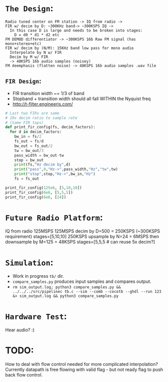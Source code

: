 # `The Design`:
```
Radio tuned center on FM station -> IQ from radio -> 
FIR w/ decim by D: ~300KHz band-> ~300KSPS IQ ->
  In this case D is large and needs to be broken into stages:
    D = d0 * d1 * d2 etc 
FM DEMOD differentiator -> ~300KSPS 16b Raw FM signal (has mono+stereo+etc)
FIR w/ decim by (N/M): 15KHz band low pass for mono audio 
  Interpolate by N w/ FIR
  Decim by M w/ FIR
  -> 48KSPS 16b audio samples (noisey)
FM deemphasis (flatten noise) -> 48KSPS 16b audio samples .wav file
```

## `FIR Design`:
* FIR transition width ~= 1/3 of band
* Stopband + transition width should all fall WITHIN the Nyquist freq
* http://t-filter.engineerjs.com/
```py
# Last two FIRs are same 
# 10x decim ratio to sample rate
# (Same FIR taps)
def print_fir_config(fs, decim_factors):
  for d in decim_factors: 
    bw_in = fs/2
    fs_out = fs/d
    bw_out = fs_out/2
    tw = bw_out/3
    pass_width = bw_out-tw
    stop = bw_out
    print(fs,"Hz decim by",d)
    print("pass",0,"Hz->",pass_width,"Hz","tw",tw)
    print("stop",stop,"Hz->",bw_in,"Hz")
    fs = fs_out

print_fir_config(125e6, [5,10,10])
print_fir_config(6e6, [5,5,5])
print_fir_config(6e6, [24])
```


# `Future Radio Platform`:
IQ from radio 125MSPS
125MSPS decim by D=500 = 250KSPS (~300KSPS requirement)
  stages=[5,10,10]
250KSPS upsample by N=24 = 6MSPS
then downsample by M=125 = 48KSPS
  stages=[5,5,5 # can reuse 5x decim?]


# `Simulation`:

* Work in progress `tb/` dir.
* `compare_samples.py` produces input samples and compares output.
* `rm sim_output.log; python3 compare_samples.py && ../../../src/pipelinec tb.c --sim --comb --cocotb --ghdl --run 123 &> sim_output.log && python3 compare_samples.py`


# `Hardware Test`:

Hear audio? :)


# TODO:
How to deal with flow control needed for more complicated interpolation? Currently datapath is free flowing with valid flag - but not ready flag to push back flow control.